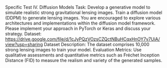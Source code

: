 Specific Test IV. Diffusion Models 
Task: Develop a generative model to simulate realistic strong gravitational lensing images. Train a diffusion model (DDPM) to generate lensing images. You are encouraged to explore various architectures and implementations within the diffusion model framework. Please implement your approach in PyTorch or Keras and discuss your strategy.
Dataset: https://drive.google.com/file/d/1cJyPQzVOzsCZQctNBuHCqxHnOY7v7UiA/view?usp=sharing
Dataset Description: The dataset comprises 10,000 strong lensing images to train your model.
Evaluation Metrics: Use qualitative assessments and quantitative metrics such as Fréchet Inception Distance (FID) to measure the realism and variety of the generated samples.
